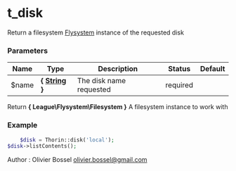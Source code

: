 # t_disk

Return a filesystem [Flysystem](http://flysystem.thephpleague.com/docs/) instance of the requested disk


### Parameters
Name  |  Type  |  Description  |  Status  |  Default
------------  |  ------------  |  ------------  |  ------------  |  ------------
$name  |  **{ [String](http://php.net/manual/en/language.types.string.php) }**  |  The disk name requested  |  required  |

Return **{ League\Flysystem\Filesystem }** A filesystem instance to work with

### Example
```php
	$disk = Thorin::disk('local');
$disk->listContents();
```
Author : Olivier Bossel [olivier.bossel@gmail.com](mailto:olivier.bossel@gmail.com)